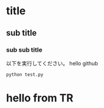 # title
## sub title
### sub sub title
以下を実行してください。
hello github
```
python test.py
```
# hello from TR
